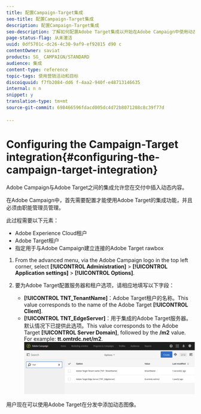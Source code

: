 ```yaml
---
title: 配置Campaign-Target集成
seo-title: 配置Campaign-Target集成
description: 配置Campaign-Target集成
seo-description: 了解如何配置Adobe Target集成以开始在Adobe Campaign中使用动态内容。
page-status-flag: 从未激活
uuid: 0df5701c-dc26-4c30-9af9-ef92815 d90 c
contentOwner: saviat
products: SG_ CAMPAIGN/STANDARD
audience: 集成
content-type: reference
topic-tags: 使用营销活动和目标
discoiquuid: f7fb2084-dd6 f-4aa2-940f-e48713146635
internal: n n
snippet: y
translation-type: tm+mt
source-git-commit: 698466596fdacd005dc4d72b8071208c8c39f77d

---
```



# Configuring the Campaign-Target integration{#configuring-the-campaign-target-integration}

Adobe Campaign与Adobe Target之间的集成允许您在交付中插入动态内容。

在Adobe Campaign中，首先需要配置才能使用Adobe Target的集成功能，并且必须由职能管理员管理。

此过程需要以下元素：

* Adobe Experience Cloud租户
* Adobe Target租户
* 指定用于与Adobe Campaign建立连接的Adobe Target rawbox

1. From the advanced menu, via the Adobe Campaign logo in the top left corner, select **[!UICONTROL Administration]** &gt; **[!UICONTROL Application settings]** &gt; **[!UICONTROL Options]**.
1. 要为Adobe Target配置服务器和租户选项，请相应地填写以下字段：

   * **[!UICONTROL TNT_TenantName]**：Adobe Target租户的名称。This value corresponds to the name of the Adobe Target **[!UICONTROL Client]**.
   * **[!UICONTROL TNT_EdgeServer]**：用于集成的Adobe Target服务器。默认情况下已提供此选项。This value corresponds to the Adobe Target **[!UICONTROL Server Domain]**, followed by the **/m2** value. For example: **tt.omtrdc.net/m2**.
   ![](assets/tar_options.png)

用户现在可以使用Adobe Target在分发中添加动态图像。
